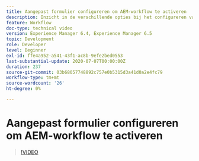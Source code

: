 ```yaml
---
title: Aangepast formulier configureren om AEM-workflow te activeren
description: Inzicht in de verschillende opties bij het configureren van adaptief formulier om de AEM-workflow te activeren
feature: Workflow
doc-type: technical video
version: Experience Manager 6.4, Experience Manager 6.5
topic: Development
role: Developer
level: Beginner
exl-id: ffe4a952-a541-43f1-ac8b-9efe2bed0553
last-substantial-update: 2020-07-07T00:00:00Z
duration: 237
source-git-commit: 03b68057748892c757e0b5315d3a41d0a2e4fc79
workflow-type: tm+mt
source-wordcount: '26'
ht-degree: 0%

---
```


# Aangepast formulier configureren om AEM-workflow te activeren


>[!VIDEO](https://video.tv.adobe.com/v/28316?quality=12&learn=on)
